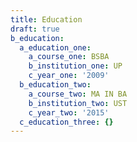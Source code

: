 ```yaml
---
title: Education
draft: true
b_education:
  a_education_one:
    a_course_one: BSBA
    b_institution_one: UP
    c_year_one: '2009'
  b_education_two:
    a_course_two: MA IN BA
    b_institution_two: UST
    c_year_two: '2015'
  c_education_three: {}
---
```


